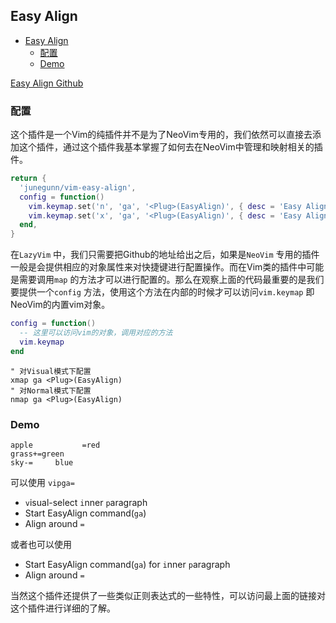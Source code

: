 ## Easy Align

   * [Easy Align](#easy-align)
      * [配置](#配置)
      * [Demo](#demo)

[Easy Align Github](https://github.com/junegunn/vim-easy-align) 

### 配置

这个插件是一个Vim的纯插件并不是为了NeoVim专用的，我们依然可以直接去添加这个插件，通过这个插件我基本掌握了如何去在NeoVim中管理和映射相关的插件。

```lua
return {
  'junegunn/vim-easy-align',
  config = function()
    vim.keymap.set('n', 'ga', '<Plug>(EasyAlign)', { desc = 'Easy Align' })
    vim.keymap.set('x', 'ga', '<Plug>(EasyAlign)', { desc = 'Easy Align' })
  end,
}
```

在`LazyVim` 中，我们只需要把Github的地址给出之后，如果是`NeoVim`  专用的插件一般是会提供相应的对象属性来对快捷键进行配置操作。而在Vim类的插件中可能是需要调用`map` 的方法才可以进行配置的。那么在观察上面的代码最重要的是我们要提供一个`config` 方法，使用这个方法在内部的时候才可以访问`vim.keymap` 即NeoVim的内置vim对象。

```lua
config = function()
  -- 这里可以访问vim的对象，调用对应的方法
  vim.keymap
end
```

```vim
" 对Visual模式下配置
xmap ga <Plug>(EasyAlign)
" 对Normal模式下配置
nmap ga <Plug>(EasyAlign)
```

### Demo
```
apple		    =red
grass+=green
sky-=	  blue
```

可以使用 `vipga=` 
* `v`isual-select `i`nner `p`aragraph
* Start EasyAlign command(`ga`)
* Align around `=`

或者也可以使用
* Start EasyAlign command(`ga`) for `i`nner `p`aragraph
* Align around `=`


当然这个插件还提供了一些类似正则表达式的一些特性，可以访问最上面的链接对这个插件进行详细的了解。

